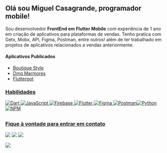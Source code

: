 ## Olá sou Miguel Casagrande, programador mobile!
Sou desenvolvedor <b>FrontEnd em Flutter Mobile</b> com experiência de 1 ano em criação de aplicativos para plataformas de vendas. Tenho pratica com Getx, Mobx, API, Figma, Postman, entre outros! além de ter trabalhado em projetos de aplicativos relacionados a vendas anteriormente.

<h4>Aplicativos Publicados</h3>
<ul>
<li><a href="https://play.google.com/store/apps/details?id=com.cecum.boutique">Boutique Style</li>
<li><a href="https://play.google.com/store/apps/details?id=com.dmg.dmg_delivery">Dmg Marmores</li>
<li><a href="https://github.com/tekboxs/flutterpot">Flutterpot</li>
</ul>
<h3>Habilidades</h3>
 
  ![Dart](https://img.shields.io/badge/dart-%230175C2.svg?style=for-the-badge&logo=dart&logoColor=white) ![JavaScript](https://img.shields.io/badge/javascript-%23323330.svg?style=for-the-badge&logo=javascript&logoColor=%23F7DF1E) ![Firebase](https://img.shields.io/badge/firebase-%23039BE5.svg?style=for-the-badge&logo=firebase) ![Flutter](https://img.shields.io/badge/Flutter-%2302569B.svg?style=for-the-badge&logo=Flutter&logoColor=white)  ![Figma](https://img.shields.io/badge/figma-%23F24E1E.svg?style=for-the-badge&logo=figma&logoColor=white) ![Postman](https://img.shields.io/badge/Postman-FF6C37?style=for-the-badge&logo=postman&logoColor=white)![Python](https://img.shields.io/badge/Python-%23000000.svg?style=for-the-badge&logo=python) ![NPM](https://img.shields.io/badge/NPM-%23000000.svg?style=for-the-badge&logo=npm&logoColor=white)
  
  ##
 
 
 
 <h3>Fique à vontade para entrar em contato</h3>

 <a href="https://discord.com/users/433742288150200331" target="_blank"><img src="https://img.shields.io/badge/Discord-7289DA?style=for-the-badge&logo=discord&logoColor=white" target="_blank"></a> 
  <a href = "mailto:contatotekboxs@gmail.com"><img src="https://img.shields.io/badge/-Gmail-%23333?style=for-the-badge&logo=gmail&logoColor=white" target="_blank"></a>
  <a href="https://www.linkedin.com/in/miguel-calmater-92b41a250" target="_blank"><img src="https://img.shields.io/badge/-LinkedIn-%230077B5?style=for-the-badge&logo=linkedin&logoColor=white" target="_blank"></a> 
 
[![](https://visitcount.itsvg.in/api?id=tekboxs&icon=0&color=0)](https://visitcount.itsvg.in)
</div>


